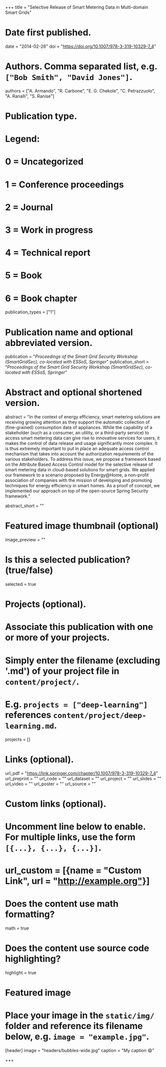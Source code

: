 +++
title = "Selective Release of Smart Metering Data in Multi-domain Smart Grids"

# Date first published.
date = "2014-02-26"
doi = "https://doi.org/10.1007/978-3-319-10329-7_4"

# Authors. Comma separated list, e.g. `["Bob Smith", "David Jones"]`.
authors = ["A. Armando", "R. Carbone", "E. G. Chekole", "C. Petrazzuolo", "A. Ranalli", "S. Ranise"]

# Publication type.
# Legend:
# 0 = Uncategorized
# 1 = Conference proceedings
# 2 = Journal
# 3 = Work in progress
# 4 = Technical report
# 5 = Book
# 6 = Book chapter
publication_types = ["1"]

# Publication name and optional abbreviated version.
publication = "*Proceedings of the Smart Grid Security Workshop (SmartGridSec), co-located with ESSoS, Springer*"
publication_short = "*Proceedings of the Smart Grid Security Workshop (SmartGridSec), co-located with ESSoS, Springer*"

# Abstract and optional shortened version.
abstract = "In the context of energy efficiency, smart metering solutions are receiving growing attention as they support the automatic collection of (fine-grained) consumption data of appliances. While the capability of a stakeholder (such as a consumer, an utility, or a third-party service) to access smart metering data can give rise to innovative services for users, it makes the control of data release and usage significantly more complex. It is thus extremely important to put in place an adequate access control mechanism that takes into account the authorization requirements of the various stakeholders. To address this issue, we propose a framework based on the Attribute Based Access Control model for the selective release of smart metering data in cloud-based solutions for smart grids. We applied our framework to a scenario proposed by Energy@Home, a non-profit association of companies with the mission of developing and promoting techniques for energy efficiency in smart homes. As a proof of concept, we implemented our approach on top of the open-source Spring Security framework."

abstract_short = ""

# Featured image thumbnail (optional)
image_preview = ""

# Is this a selected publication? (true/false)
selected = true

# Projects (optional).
#   Associate this publication with one or more of your projects.
#   Simply enter the filename (excluding '.md') of your project file in `content/project/`.
#   E.g. `projects = ["deep-learning"]` references `content/project/deep-learning.md`.
projects = []

# Links (optional).
url_pdf = "https://link.springer.com/chapter/10.1007/978-3-319-10329-7_4"
url_preprint = ""
url_code = ""
url_dataset = ""
url_project = ""
url_slides = ""
url_video = ""
url_poster = ""
url_source = ""

# Custom links (optional).
#   Uncomment line below to enable. For multiple links, use the form `[{...}, {...}, {...}]`.
# url_custom = [{name = "Custom Link", url = "http://example.org"}]

# Does the content use math formatting?
 math = true

# Does the content use source code highlighting?
highlight = true

# Featured image
# Place your image in the `static/img/` folder and reference its filename below, e.g. `image = "example.jpg"`.
[header]
image = "headers/bubbles-wide.jpg"
caption = "My caption 😄"

+++


